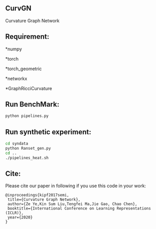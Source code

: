 ## CurvGN

Curvature Graph Network

## Requirement:

*numpy
  
*torch
  
*torch_geometric
  
 *networkx
  
 *GraphRicciCurvature
 
 ## Run BenchMark:
 ```bash
 python pipelines.py
 ```
 
 ## Run synthetic experiment:
 ```bash
 cd syndata
 python Ranset_gen.py
 cd ..
 ./pipelines_heat.sh
 ```
 
 ## Cite:
 
 Please cite our paper in following if you use this code in your work:
 
 ```
@inproceedings{kipf2017semi,
  title={Curvature Graph Network},
  author={Ze Ye,Kin Sum Liu,Tengfei Ma,Jie Gao, Chao Chen},
  booktitle={International Conference on Learning Representations (ICLR)},
  year={2020}
}
```
 
  
